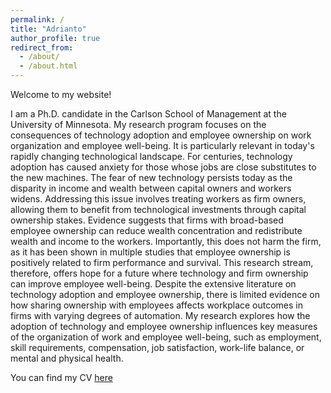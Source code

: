 ```yaml
---
permalink: /
title: "Adrianto"
author_profile: true
redirect_from: 
  - /about/
  - /about.html
---
```


Welcome to my website!

I am a Ph.D. candidate in the Carlson School of Management at the University of Minnesota. My research program focuses on the consequences of technology adoption and employee ownership on work organization and employee well-being. It is particularly relevant in today's rapidly changing technological landscape. For centuries, technology adoption has caused anxiety for those whose jobs are close substitutes to the new machines. The fear of new technology persists today as the disparity in income and wealth between capital owners and workers widens. Addressing this issue involves treating workers as firm owners, allowing them to benefit from technological investments through capital ownership stakes. Evidence suggests that firms with broad-based employee ownership can reduce wealth concentration and redistribute wealth and income to the workers. Importantly, this does not harm the firm, as it has been shown in multiple studies that employee ownership is positively related to firm performance and survival. This research stream, therefore, offers hope for a future where technology and firm ownership can improve employee well-being. Despite the extensive literature on technology adoption and employee ownership, there is limited evidence on how sharing ownership with employees affects workplace outcomes in firms with varying degrees of automation. My research explores how the adoption of technology and employee ownership influences key measures of the organization of work and employee well-being, such as employment, skill requirements, compensation, job satisfaction, work-life balance, or mental and physical health.

You can find my CV [here](https://carlsonschool.umn.edu/sites/carlsonschool.umn.edu/files/faculty-cvcs/CV_120524.pdf)
